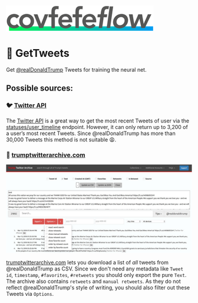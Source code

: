 <img src="../design/logo/covfefe-flow-logo.png" alt="covfefe-flow logo" style="max-width:100%;" width="400px" height="70px">

# :hatching_chick: GetTweets

Get [@realDonaldTrump](https://twitter.com/realdonaldtrump) Tweets for training the neural net.


## Possible sources:

### :bird: [Twitter API](https://developer.twitter.com/en/docs)
The [Twitter API](https://developer.twitter.com/en/docs) is a great way to get the most recent Tweets of user via the [statuses/user_timeline](https://developer.twitter.com/en/docs/tweets/timelines/api-reference/get-statuses-user_timeline.html) endpoint.
However, it can only return up to 3,200 of a user’s most recent Tweets.
Since @realDonaldTrump has more than 30,000 Tweets this method is not suitable :weary:.


### :scroll: [trumptwitterarchive.com](http://www.trumptwitterarchive.com/archive)

![trumptwitterarchive.com screenshot](./images/readme/trumptwitterarchive.com_screenshot.jpg)

[trumptwitterarchive.com](http://www.trumptwitterarchive.com/archive) lets you download a list of *all* tweets from @realDonaldTrump as CSV.
Since we don't need any metadata like `Tweet id`, `timestamp`, `#favorites`, `#retweets` you should only export the pure `Text`.
The archive also contains `retweets` and `manual retweets`. As they do not reflect @realDonaldTrump's style of writing, you should also filter out these Tweets via `Options`.
